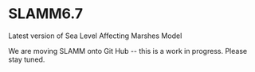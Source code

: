 # SLAMM6.7
Latest version of Sea Level Affecting Marshes Model

We are moving SLAMM onto Git Hub -- this is a work in progress.  Please stay tuned.
